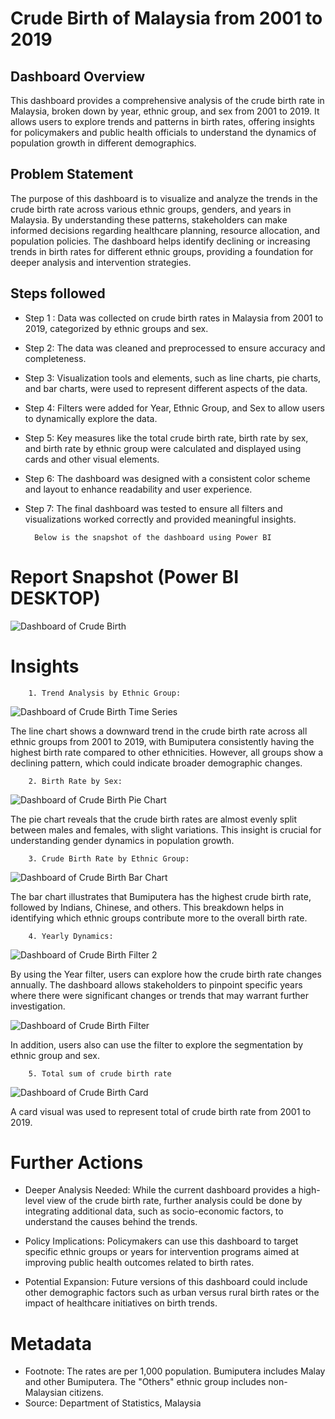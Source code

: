 
# Crude Birth of Malaysia from 2001 to 2019

## Dashboard Overview
This dashboard provides a comprehensive analysis of the crude birth rate in Malaysia, broken down by year, ethnic group, and sex from 2001 to 2019. It allows users to explore trends and patterns in birth rates, offering insights for policymakers and public health officials to understand the dynamics of population growth in different demographics.

## Problem Statement
The purpose of this dashboard is to visualize and analyze the trends in the crude birth rate across various ethnic groups, genders, and years in Malaysia. By understanding these patterns, stakeholders can make informed decisions regarding healthcare planning, resource allocation, and population policies. The dashboard helps identify declining or increasing trends in birth rates for different ethnic groups, providing a foundation for deeper analysis and intervention strategies.

## Steps followed 

- Step 1 : Data was collected on crude birth rates in Malaysia from 2001 to 2019, categorized by ethnic groups and sex.
- Step 2: The data was cleaned and preprocessed to ensure accuracy and completeness.
- Step 3: Visualization tools and elements, such as line charts, pie charts, and bar charts, were used to represent different aspects of the data.
- Step 4: Filters were added for Year, Ethnic Group, and Sex to allow users to dynamically explore the data.
- Step 5: Key measures like the total crude birth rate, birth rate by sex, and birth rate by ethnic group were calculated and displayed using cards and other visual elements.
- Step 6: The dashboard was designed with a consistent color scheme and layout to enhance readability and user experience.
- Step 7: The final dashboard was tested to ensure all filters and visualizations worked correctly and provided meaningful insights.
        
        Below is the snapshot of the dashboard using Power BI
# Report Snapshot (Power BI DESKTOP)

![Dashboard of Crude Birth](https://github.com/user-attachments/assets/58306aa8-efd1-4a98-ad9c-8f9da0b65a84)


# Insights
        1. Trend Analysis by Ethnic Group:

![Dashboard of Crude Birth Time Series](https://github.com/user-attachments/assets/270d7aa0-630c-406c-9956-77e8713d5439)

The line chart shows a downward trend in the crude birth rate across all ethnic groups from 2001 to 2019, with Bumiputera consistently having the highest birth rate compared to other ethnicities. However, all groups show a declining pattern, which could indicate broader demographic changes.

        2. Birth Rate by Sex:

![Dashboard of Crude Birth Pie Chart](https://github.com/user-attachments/assets/1bd2e29f-4824-4ca5-b4c3-7406030e5a5e)

The pie chart reveals that the crude birth rates are almost evenly split between males and females, with slight variations. This insight is crucial for understanding gender dynamics in population growth.

        3. Crude Birth Rate by Ethnic Group:

![Dashboard of Crude Birth Bar Chart](https://github.com/user-attachments/assets/ad5e653e-5833-4190-b244-a19632b1f194)

The bar chart illustrates that Bumiputera has the highest crude birth rate, followed by Indians, Chinese, and others. This breakdown helps in identifying which ethnic groups contribute more to the overall birth rate.
        

        4. Yearly Dynamics:

![Dashboard of Crude Birth Filter 2](https://github.com/user-attachments/assets/be4fd793-c106-4a83-a2b2-b339c27f87c2)

By using the Year filter, users can explore how the crude birth rate changes annually. The dashboard allows stakeholders to pinpoint specific years where there were significant changes or trends that may warrant further investigation.

![Dashboard of Crude Birth Filter](https://github.com/user-attachments/assets/b1cf19cf-1cfc-4d05-885e-14885cf8b24c)

In addition, users also can use the filter to explore the segmentation by ethnic group and sex.

        5. Total sum of crude birth rate

![Dashboard of Crude Birth Card](https://github.com/user-attachments/assets/1ccd11d1-c8dc-4ea4-adf8-4ff81bb056b1)

A card visual was used to represent total of crude birth rate from 2001 to 2019.
 

# Further Actions
- Deeper Analysis Needed:
While the current dashboard provides a high-level view of the crude birth rate, further analysis could be done by integrating additional data, such as socio-economic factors, to understand the causes behind the trends.

- Policy Implications:
Policymakers can use this dashboard to target specific ethnic groups or years for intervention programs aimed at improving public health outcomes related to birth rates.

- Potential Expansion:
Future versions of this dashboard could include other demographic factors such as urban versus rural birth rates or the impact of healthcare initiatives on birth trends.

# Metadata
- Footnote: The rates are per 1,000 population. Bumiputera includes Malay and other Bumiputera. The "Others" ethnic group includes non-Malaysian citizens.
- Source: Department of Statistics, Malaysia

